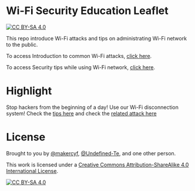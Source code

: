 # Wi-Fi Security Education Leaflet
[![CC BY-SA 4.0][cc-by-sa-shield]][cc-by-sa]

This repo introduce Wi-Fi attacks and tips on administrating Wi-Fi network to the public.

To access Introduction to common Wi-Fi attacks, [click here](attacks.md).

To access Security tips while using Wi-Fi network, [click here](tips.md).

# Highlight
Stop hackers from the beginning of a day! Use our Wi-Fi disconnection system!
Check the [tips here](tips.md) and check the [related attack here](attacks.md)

# License
Brought to you by [@makercyf](https://github.com/makercyf), [@Undefined-Te](https://github.com/Undefined-Te), and one other person.

This work is licensed under a
[Creative Commons Attribution-ShareAlike 4.0 International License][cc-by-sa].

[![CC BY-SA 4.0][cc-by-sa-image]][cc-by-sa]

[cc-by-sa]: http://creativecommons.org/licenses/by-sa/4.0/
[cc-by-sa-image]: https://licensebuttons.net/l/by-sa/4.0/88x31.png
[cc-by-sa-shield]: https://img.shields.io/badge/License-CC%20BY--SA%204.0-lightgrey.svg
